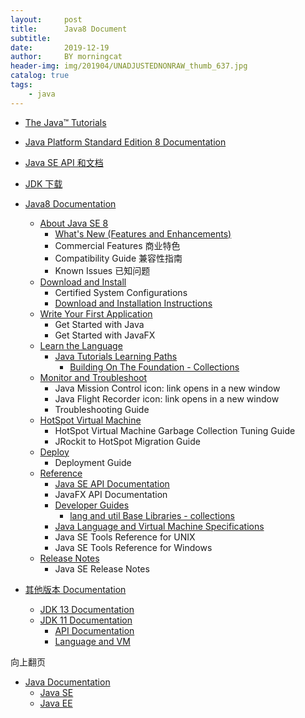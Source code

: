 ```yaml
---
layout:     post
title:      Java8 Document
subtitle:   
date:       2019-12-19
author:     BY morningcat
header-img: img/201904/UNADJUSTEDNONRAW_thumb_637.jpg
catalog: true
tags:
    - java
---
```


- [The Java™ Tutorials](https://docs.oracle.com/javase/tutorial/index.html)
- [Java Platform Standard Edition 8 Documentation](https://docs.oracle.com/javase/8/docs/index.html)
- [Java SE API 和文档](https://www.oracle.com/technetwork/cn/java/javase/documentation/api-jsp-136079-zhs.html)
- [JDK 下载](https://www.oracle.com/technetwork/java/javase/archive-139210.html)


- [Java8 Documentation](https://docs.oracle.com/javase/8/)
    - [About Java SE 8](https://docs.oracle.com/javase/8/)
        - [What's New (Features and Enhancements)](https://www.oracle.com/technetwork/java/javase/8-whats-new-2157071.html)
        - Commercial Features 商业特色
        - Compatibility Guide 兼容性指南
        - Known Issues 已知问题
    - [Download and Install](https://docs.oracle.com/javase/8/)
        - Certified System Configurations
        - [Download and Installation Instructions](https://docs.oracle.com/javase/8/docs/technotes/guides/install/install_overview.html)
    - [Write Your First Application](https://docs.oracle.com/javase/8/)
        - Get Started with Java
        - Get Started with JavaFX
    - [Learn the Language](https://docs.oracle.com/javase/8/)
        - [Java Tutorials Learning Paths](https://docs.oracle.com/javase/tutorial/tutorialLearningPaths.html)
            - [Building On The Foundation - Collections](https://docs.oracle.com/javase/tutorial/collections/index.html)
    - [Monitor and Troubleshoot](https://docs.oracle.com/javase/8/)
        - Java Mission Control icon: link opens in a new window
        - Java Flight Recorder icon: link opens in a new window
        - Troubleshooting Guide
    - [HotSpot Virtual Machine](https://docs.oracle.com/javase/8/)
        - HotSpot Virtual Machine Garbage Collection Tuning Guide
        - JRockit to HotSpot Migration Guide
    - [Deploy](https://docs.oracle.com/javase/8/)
        - Deployment Guide
    - [Reference](https://docs.oracle.com/javase/8/)
        - [Java SE API Documentation](https://docs.oracle.com/javase/8/docs/api/index.html)
        - JavaFX API Documentation
        - [Developer Guides](https://docs.oracle.com/javase/8/docs/index.html)
            - [lang and util Base Libraries - collections](https://docs.oracle.com/javase/8/docs/technotes/guides/collections/index.html)
        - [Java Language and Virtual Machine Specifications](https://docs.oracle.com/javase/specs/index.html)
        - Java SE Tools Reference for UNIX
        - Java SE Tools Reference for Windows
    - [Release Notes](https://docs.oracle.com/javase/8/)
        - Java SE Release Notes
- [其他版本 Documentation](https://docs.oracle.com/en/java/javase/)
    - [JDK 13 Documentation](https://docs.oracle.com/en/java/javase/13/)
    - [JDK 11 Documentation](https://docs.oracle.com/en/java/javase/11/)
        - [API Documentation](https://docs.oracle.com/en/java/javase/11/docs/api/overview-summary.html)
        - [Language and VM](https://docs.oracle.com/javase/specs/index.html)


向上翻页

- [Java Documentation](https://docs.oracle.com/en/java/index.html)
    - [Java SE](https://docs.oracle.com/en/java/javase/)
    - [Java EE](https://docs.oracle.com/javaee/7/index.html)
